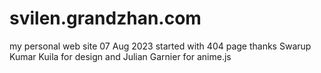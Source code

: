 # svilen.grandzhan.com

my personal web site
07 Aug 2023 started with 404 page
thanks Swarup Kumar Kuila for design
and Julian Garnier for anime.js
